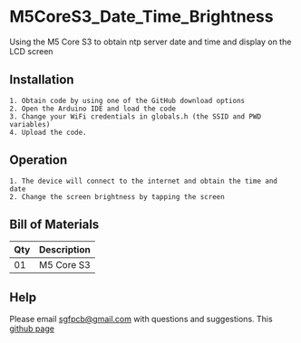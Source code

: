 # M5CoreS3_Date_Time_Brightness
Using the M5 Core S3 to obtain ntp server date and time and display on the LCD screen

## Installation
```
1. Obtain code by using one of the GitHub download options
2. Open the Arduino IDE and load the code
3. Change your WiFi credentials in globals.h (the SSID and PWD variables)
4. Upload the code.
```

## Operation
```
1. The device will connect to the internet and obtain the time and date
2. Change the screen brightness by tapping the screen
```

## Bill of Materials

| Qty   | Description |
| ----- | ----------- |
|  01   | M5 Core S3  |

## Help

Please email sgfpcb@gmail.com with questions and suggestions.
This [github page]([https://github.com/SF1960/M5CoreS3_Date_Time_Brightness.git])
